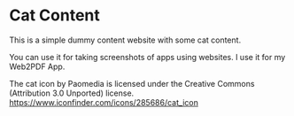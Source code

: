 # Cat Content
This is a simple dummy content website with some cat content.

You can use it for taking screenshots of apps using websites. I use it for my Web2PDF App.

The cat icon by Paomedia is licensed under the Creative Commons (Attribution 3.0 Unported) license.
https://www.iconfinder.com/icons/285686/cat_icon
